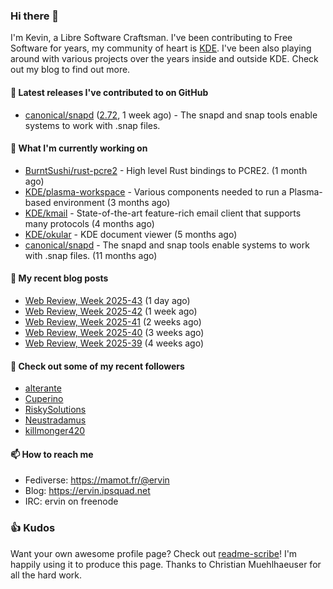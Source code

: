 ### Hi there 👋

I'm Kevin, a Libre Software Craftsman. I've been contributing to Free Software for years,
my community of heart is [KDE](https://kde.org). I've been also playing around with various
projects over the years inside and outside KDE. Check out my blog to find out more.

#### 🔭 Latest releases I've contributed to on GitHub

- [canonical/snapd](https://github.com/canonical/snapd) ([2.72](https://github.com/canonical/snapd/releases/tag/2.72), 1 week ago) - The snapd and snap tools enable systems to work with .snap files.

#### 🌱 What I'm currently working on

- [BurntSushi/rust-pcre2](https://github.com/BurntSushi/rust-pcre2) - High level Rust bindings to PCRE2. (1 month ago)
- [KDE/plasma-workspace](https://github.com/KDE/plasma-workspace) - Various components needed to run a Plasma-based environment (3 months ago)
- [KDE/kmail](https://github.com/KDE/kmail) - State-of-the-art feature-rich email client that supports many protocols (4 months ago)
- [KDE/okular](https://github.com/KDE/okular) - KDE document viewer (5 months ago)
- [canonical/snapd](https://github.com/canonical/snapd) - The snapd and snap tools enable systems to work with .snap files. (11 months ago)

#### 📜 My recent blog posts

- [Web Review, Week 2025-43](https://ervin.ipsquad.net/blog/2025/10/24/web-review-week-2025-43/) (1 day ago)
- [Web Review, Week 2025-42](https://ervin.ipsquad.net/blog/2025/10/17/web-review-week-2025-42/) (1 week ago)
- [Web Review, Week 2025-41](https://ervin.ipsquad.net/blog/2025/10/10/web-review-week-2025-41/) (2 weeks ago)
- [Web Review, Week 2025-40](https://ervin.ipsquad.net/blog/2025/10/03/web-review-week-2025-40/) (3 weeks ago)
- [Web Review, Week 2025-39](https://ervin.ipsquad.net/blog/2025/09/26/web-review-week-2025-39/) (4 weeks ago)

#### 👯 Check out some of my recent followers

- [alterante](https://github.com/alterante)
- [Cuperino](https://github.com/Cuperino)
- [RiskySolutions](https://github.com/RiskySolutions)
- [Neustradamus](https://github.com/Neustradamus)
- [killmonger420](https://github.com/killmonger420)

#### 📫 How to reach me

- Fediverse: https://mamot.fr/@ervin
- Blog: https://ervin.ipsquad.net
- IRC: ervin on freenode

### 👍 Kudos

Want your own awesome profile page? Check out [readme-scribe](https://github.com/muesli/readme-scribe)!
I'm happily using it to produce this page. Thanks to Christian Muehlhaeuser for all the hard work.

